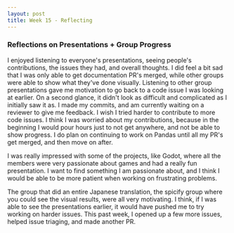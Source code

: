 ```yaml
---
layout: post
title: Week 15 - Reflecting
---
```


<!-- Make your blog post. Reflect on the presentations from this week and your group's progress. -->

### Reflections on Presentations + Group Progress
I enjoyed listening to everyone's presentations, seeing people's contributions, the issues they had, and overall thoughts. I did feel a bit sad that I was only able to get documentation PR's merged, while other groups were able to show what they've done visually. Listening to other group presentations gave me motivation to go back to a code issue I was looking at earlier. On a second glance, it didn't look as difficult and complicated as I initially saw it as. I made my commits, and am currently waiting on a reviewer to give me feedback. I wish I tried harder to contribute to more code issues. I think I was worried about my contributions, because in the beginning I would pour hours just to not get anywhere, and not be able to show progress. I do plan on continuing to work on Pandas until all my PR's get merged, and then move on after.
<!--more-->
I was really impressed with some of the projects, like Godot, where all the members were very passionate about games and had a really fun presentation. I want to find something I am passionate about, and I think I would be able to be more patient when working on frustrating problems. 

The group that did an entire Japanese translation, the spicify group where you could see the visual results, were all very motivating. I think, if I was able to see the presentations earlier, it would have pushed me to try working on harder issues. This past week, I opened up a few more issues, helped issue triaging, and made another PR.
